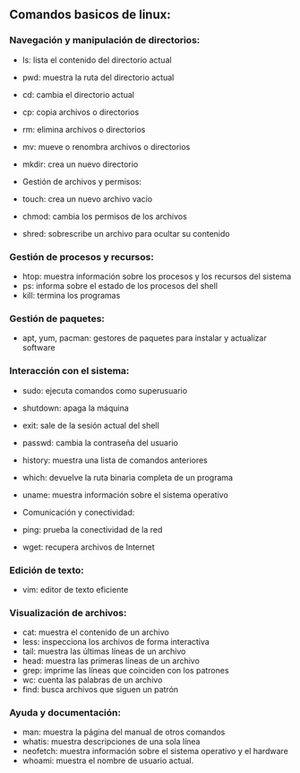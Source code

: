 ## Comandos basicos de linux:

### Navegación y manipulación de directorios:

- ls: lista el contenido del directorio actual
- pwd: muestra la ruta del directorio actual
- cd: cambia el directorio actual
- cp: copia archivos o directorios
- rm: elimina archivos o directorios
- mv: mueve o renombra archivos o directorios
- mkdir: crea un nuevo directorio
- Gestión de archivos y permisos:

- touch: crea un nuevo archivo vacío
- chmod: cambia los permisos de los archivos
- shred: sobrescribe un archivo para ocultar su contenido

### Gestión de procesos y recursos:

- htop: muestra información sobre los procesos y los recursos del sistema
- ps: informa sobre el estado de los procesos del shell
- kill: termina los programas

### Gestión de paquetes:

- apt, yum, pacman: gestores de paquetes para instalar y actualizar software

### Interacción con el sistema:

- sudo: ejecuta comandos como superusuario
- shutdown: apaga la máquina
- exit: sale de la sesión actual del shell
- passwd: cambia la contraseña del usuario
- history: muestra una lista de comandos anteriores
- which: devuelve la ruta binaria completa de un programa
- uname: muestra información sobre el sistema operativo
- Comunicación y conectividad:

- ping: prueba la conectividad de la red
- wget: recupera archivos de Internet

### Edición de texto:

- vim: editor de texto eficiente

### Visualización de archivos:

- cat: muestra el contenido de un archivo
- less: inspecciona los archivos de forma interactiva
- tail: muestra las últimas líneas de un archivo
- head: muestra las primeras líneas de un archivo
- grep: imprime las líneas que coinciden con los patrones
- wc: cuenta las palabras de un archivo
- find: busca archivos que siguen un patrón

### Ayuda y documentación:

- man: muestra la página del manual de otros comandos
- whatis: muestra descripciones de una sola línea
- neofetch: muestra información sobre el sistema operativo y el hardware
- whoami: muestra el nombre de usuario actual.